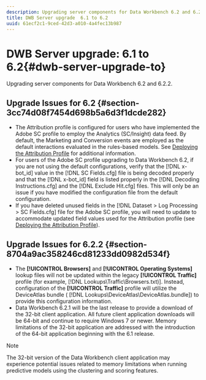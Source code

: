 ```yaml
---
description: Upgrading server components for Data Workbench 6.2 and 6.2.2.
title: DWB Server upgrade  6.1 to 6.2
uuid: 61ecf2c1-9ced-42d3-a010-4a4fec13b987
---
```


# DWB Server upgrade: 6.1 to 6.2{#dwb-server-upgrade-to}

Upgrading server components for Data Workbench 6.2 and 6.2.2.

## Upgrade Issues for 6.2 {#section-3cc74d08f7454d698b5a6d3f1dcde282}

* The Attribution profile is configured for users who have implemented the Adobe SC profile to employ the Analytics (SC/Insight) data feed. By default, the Marketing and Conversion events are employed as the default interactions evaluated in the rules-based models. See [Deploying the Attribution Profile](https://marketing.adobe.com/resources/help/en_US/insight/whatsnew/c_attrib_profile_deploy.html) for additional information. 
* For users of the Adobe SC profile upgrading to Data Workbench 6.2, if you are not using the default configurations, verify that the [!DNL x-bot_id] value in the [!DNL SC Fields.cfg] file is being decoded properly and that the [!DNL x-bot_id] field is listed properly in the [!DNL Decoding Instructions.cfg] and the [!DNL Exclude Hit.cfg] files. This will only be an issue if you have modified the configuration file from the default configuration. 
* If you have deleted unused fields in the [!DNL Dataset > Log Processing > SC Fields.cfg] file for the Adobe SC profile, you will need to update to accommodate updated field values used for the Attribution profile (see [Deploying the Attribution Profile](https://marketing.adobe.com/resources/help/en_US/insight/whatsnew/c_attrib_profile_deploy.html)).

## Upgrade Issues for 6.2.2 {#section-8704a9ac358246cd81233dd0982d534f}

* The **[!UICONTROL Browsers]** and **[!UICONTROL Operating Systems]** lookup files will not be updated within the legacy **[!UICONTROL Traffic]** profile (for example, [!DNL Lookups\Traffic\Browsers.txt)]. Instead, configuration of the **[!UICONTROL Traffic]** profile will utilize the DeviceAtlas bundle ( [!DNL Lookups\DeviceAtlas\DeviceAtlas.bundle]) to provide this configuration information. 
* Data Workbench 6.2.1 will be the last release to provide a download of the 32-bit client application. All future client application downloads will be 64-bit and continue to require Windows 7 or newer. Memory limitations of the 32-bit application are addressed with the introduction of the 64-bit application beginning with the 6.1 release.

>[!NOTE]
>
>The 32-bit version of the Data Workbench client application may experience potential issues related to memory limitations when running predictive models using the clustering and scoring features.

